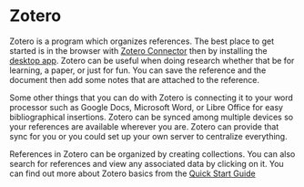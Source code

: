 # Zotero

Zotero is a program which organizes references. The best place to get started is in the browser with [Zotero Connector](https://www.zotero.org/start) then by installing the [desktop app](https://www.zotero.org/support/installation).  Zotero can be useful when doing research whether that be for learning, a paper, or just for fun. You can save the reference and the document then add some notes that are attached to the reference. 

Some other things that you can do with Zotero is connecting it to your word processor such as Google Docs, Microsoft Word, or Libre Office for easy bibliographical insertions. Zotero can be synced among multiple devices so your references are available wherever you are. Zotero can provide that sync for you or you could set up your own server to centralize everything.

References in Zotero can be organized by creating collections. You can also search for references and view any associated data by clicking on it. You can find out more about Zotero basics from the [Quick Start Guide](https://www.zotero.org/support/quick_start_guide)